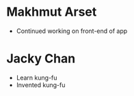 # Makhmut Arset
* Continued working on front-end of app
# Jacky Chan
* Learn kung-fu
* Invented kung-fu
